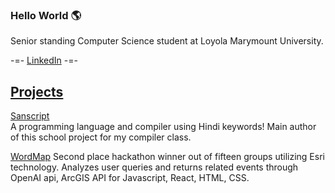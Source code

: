 ### Hello World 🌎

Senior standing Computer Science student at Loyola Marymount University.

-=- [LinkedIn](https://www.linkedin.com/in/gaurav-basu-2b9a26215/) -=- 

<h2><u>Projects</u></h2>

[Sanscript](www.github.com/anikambhatnagar/Sanscript)  
A programming language and compiler using Hindi keywords! Main author of this school project for my compiler class. 

[WordMap](www.github.com/Abhi-Gan/LatitudeWithAttitude)
Second place hackathon winner out of fifteen groups utilizing Esri technology. Analyzes user queries and returns related events through OpenAI api, ArcGIS API for Javascript, React, HTML, CSS.
<!--
**gauravbasu03/gauravbasu03** is a ✨ _special_ ✨ repository because its `README.md` (this file) appears on your GitHub profile.

Here are some ideas to get you started:

- 🔭 I’m currently working on ...
- 🌱 I’m currently learning ...
- 👯 I’m looking to collaborate on ...
- 🤔 I’m looking for help with ...
- 💬 Ask me about ...
- 📫 How to reach me: ...
- 😄 Pronouns: ...
- ⚡ Fun fact: ...
-->
